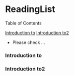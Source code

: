 # ReadingList

Table of Contents

[Introduction to](#introduction-to-)
[Introduction to2](#introduction-to2-)


- Please check ...

### Introduction to

### Introduction to2
